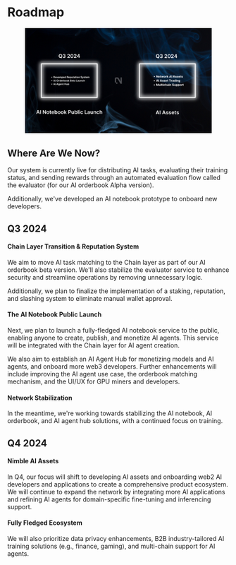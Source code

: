 # Roadmap

<figure><img src="../.gitbook/assets/Redesign the roadmap style.png" alt=""><figcaption></figcaption></figure>

## Where Are We Now?

Our system is currently live for distributing AI tasks, evaluating their training status, and sending rewards through an automated evaluation flow called the evaluator (for our AI orderbook Alpha version).&#x20;

Additionally, we've developed an AI notebook prototype to onboard new developers.

## Q3 2024

#### Chain Layer Transition & Reputation System&#x20;

We aim to move AI task matching to the Chain layer as part of our AI orderbook beta version. We'll also stabilize the evaluator service to enhance security and streamline operations by removing unnecessary logic.

Additionally, we plan to finalize the implementation of a staking, reputation, and slashing system to eliminate manual wallet approval.

#### The AI Notebook Public Launch&#x20;

Next, we plan to launch a fully-fledged AI notebook service to the public, enabling anyone to create, publish, and monetize AI agents. This service will be integrated with the Chain layer for AI agent creation.&#x20;

We also aim to establish an AI Agent Hub for monetizing models and AI agents, and onboard more web3 developers. Further enhancements will include improving the AI agent use case, the orderbook matching mechanism, and the UI/UX for GPU miners and developers.

#### Network Stabilization&#x20;

In the meantime, we're working towards stabilizing the AI notebook, AI orderbook, and AI agent hub solutions, with a continued focus on training.

## Q4 2024

#### Nimble AI Assets

In Q4, our focus will shift to developing AI assets and onboarding web2 AI developers and applications to create a comprehensive product ecosystem. We will continue to expand the network by integrating more AI applications and refining AI agents for domain-specific fine-tuning and inferencing support.

#### Fully Fledged Ecosystem

We will also prioritize data privacy enhancements, B2B industry-tailored AI training solutions (e.g., finance, gaming), and multi-chain support for AI agents.
